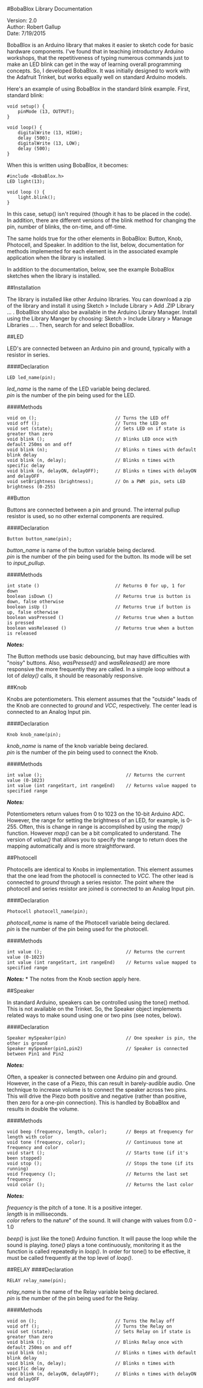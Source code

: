 #BobaBlox Library Documentation  

Version: 2.0  
Author: Robert Gallup  
Date: 7/19/2015

BobaBlox is an Arduino library that makes it easier to sketch code for basic hardware components. I've found that in teaching introductory Arduino workshops, that the repetitiveness of typing numerous commands just to make an LED blink   can get in the way of learning overall programming concepts. So, I developed BobaBlox. It was initially designed to work with the Adafruit Trinket, but works equally well on standard Arduino models.

Here's an example of using BobaBlox in the standard blink example. First, standard blink:

    void setup() {
    	pinMode (13, OUTPUT);
    }
    
    void loop() {
    	digitalWrite (13, HIGH);
    	delay (500);
    	digitalWrite (13, LOW);
    	delay (500);	
    }
    
When this is written using BobaBlox, it becomes:

    #include <BobaBlox.h>
    LED light(13);
    
    void loop () {
    	light.blink();
    }

In this case, setup() isn't required (though it has to be placed in the code). In addition, there are different versions of the blink method for changing the pin, number of blinks, the on-time, and off-time.

The same holds true for the other elements in BobaBlox: Button, Knob, Photocell, and Speaker. In addition to the list, below, documentation for methods implemented for each element is in the associated example application when the library is installed.

In addition to the documentation, below, see the example BobaBlox sketches when the library is installed.

##Installation

The library is installed like other Arduino libraries. You can download a zip of the library and install it using Sketch > Include Library > Add .ZIP Library ... . BobaBlox should also be available in the Arduino Library Manager. Install using the Library Manger by choosing: Sketch > Include Library > Manage Libraries ... . Then, search for and select BobaBlox.

##LED

LED's are connected between an Arduino pin and ground, typically with a resistor in series.

####Declaration

    LED led_name(pin);
    
*led_name* is the name of the LED variable being declared.  
*pin* is the number of the pin being used for the LED.

####Methods

    void on ();								// Turns the LED off
    void off ();							// Turns the LED on
    void set (state);						// Sets LED on if state is greater than zero
    void blink ();							// Blinks LED once with default 250ms on and off
    void blink (n);							// Blinks n times with default blink delay
    void blink (n, delay);					// Blinks n times with specific delay
    void blink (n, delayON, delayOFF);		// Blinks n times with delayON and delayOFF
    void setBrightness (brightness);		// On a PWM  pin, sets LED brightness (0-255)

##Button

Buttons are connected between a pin and ground. The internal pullup resistor is used, so no other external components are required.

####Declaration

    Button button_name(pin);
    
*button_name* is name of the button variable being declared.  
*pin* is the number of the pin being used for the button. Its mode will be set to *input_pullup*.

####Methods

    int state ()							// Returns 0 for up, 1 for down
    boolean isDown ()						// Returns true is button is down, false otherwise
    boolean isUp ()							// Returns true if button is up, false otherwise
    boolean wasPressed ()					// Returns true when a button is pressed
    boolean wasReleased ()					// Returns true when a button is released

***Notes:***

The Button methods use basic debouncing, but may have difficulties with "noisy" buttons. Also, *wasPressed()* and *wasReleased()* are more responsive the more frequently they are called. In a simple loop without a lot of *delay()* calls, it should be reasonably responsive.

##Knob

Knobs are potentiometers. This element assumes that the "outside" leads of the Knob are connected to *ground* and *VCC*, respectively. The center lead is connected to an Analog Input pin.

####Declaration

    Knob knob_name(pin);
    
*knob_name* is name of the knob variable being declared.  
*pin* is the number of the pin being used to connect the Knob.

####Methods

    int value ();								// Returns the current value (0-1023)
    int value (int rangeStart, int rangeEnd)	// Returns value mapped to specified range

***Notes:***

Potentiometers return values from 0 to 1023 on the 10-bit Arduino ADC. However, the range for setting the brightness of an LED, for example, is 0-255. Often, this is change in range is accomplished by using the *map()* function. However *map()* can be a bit complicated to understand. The version of *value()* that allows you to specify the range to return does the mapping automatically and is more straightforward.

##Photocell

Photocells are identical to Knobs in implementation. This element assumes that the one lead from the photocell is connected to *VCC*. The other lead is connected to *ground* through a series resistor. The point where the photocell and series resistor are joined is connected to an Analog Input pin.

####Declaration

    Photocell photocell_name(pin);
    
*photocell_name* is name of the Photocell variable being declared.  
*pin* is the number of the pin being used for the photocell.

####Methods

    int value ();								// Returns the current value (0-1023)
    int value (int rangeStart, int rangeEnd)	// Returns value mapped to specified range

***Notes:***
*
The notes from the Knob section apply here.

##Speaker

In standard Arduino, speakers can be controlled using the tone() method. This is not available on the Trinket. So, the Speaker object implements related ways to make sound using one or two pins (see notes, below).

####Declaration

    Speaker mySpeaker(pin)						// One speaker is pin, the other is ground
    Speaker mySpeaker(pin1,pin2)				// Speaker is connected between Pin1 and Pin2

***Notes:***

Often, a speaker is connected between one Arduino pin and ground. However, in the case of a Piezo, this can result in barely-audible audio. One technique to increase volume is to connect the speaker across two pins. This will drive the Piezo both positive and negative (rather than positive, then zero for a one-pin connection). This is handled by BobaBlox and results in double the volume.

####Methods

    void beep (frequency, length, color);		// Beeps at frequency for length with color
    void tone (frequency, color);				// Continuous tone at frequency and color
    void start ();								// Starts tone (if it's been stopped)
    void stop ();								// Stops the tone (if its running)
    void frequency ();							// Returns the last set frequency
    void color ();								// Returns the last color

***Notes:***

*frequency* is the pitch of a tone. It is a positive integer.  
*length* is in milliseconds.  
*color* refers to the nature" of the sound. It will change with values from 0.0 - 1.0

*beep()* is just like the tone() Arduino function. It will pause the loop while the sound is playing.
*tone()* plays a tone continuously, monitoring it as the function is called repeatedly in *loop()*. In order for tone() to be effective, it must be called frequently at the top level of *loop()*.

##RELAY
####Declaration

    RELAY relay_name(pin);
    
*relay_name* is the name of the Relay variable being declared.  
*pin* is the number of the pin being used for the Relay.

####Methods

    void on ();								// Turns the Relay off
    void off ();							// Turns the Relay on
    void set (state);						// Sets Relay on if state is greater than zero
    void blink ();							// Blinks Relay once with default 250ms on and off
    void blink (n);							// Blinks n times with default blink delay
    void blink (n, delay);					// Blinks n times with specific delay
    void blink (n, delayON, delayOFF);		// Blinks n times with delayON and delayOFF

